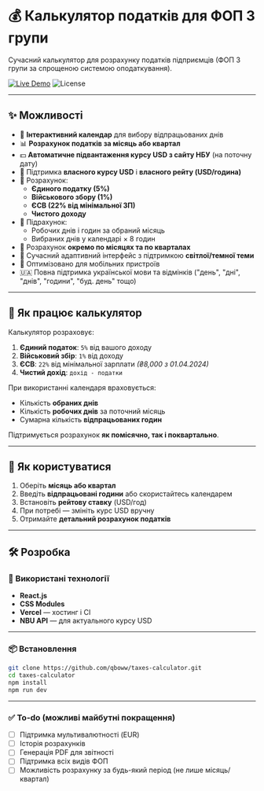 
# 💰 Калькулятор податків для ФОП 3 групи

Сучасний калькулятор для розрахунку податків підприємців (ФОП 3 групи за спрощеною системою оподаткування).

[![Live Demo](https://img.shields.io/badge/demo-live-green?style=for-the-badge)](https://taxes-calculator-delta.vercel.app/)
![License](https://img.shields.io/badge/license-MIT-blue?style=for-the-badge)

---

## ✨ Можливості

- 📅 **Інтерактивний календар** для вибору відпрацьованих днів
- 📊 **Розрахунок податків за місяць або квартал**
- 💵 **Автоматичне підвантаження курсу USD з сайту НБУ** (на поточну дату)
- 💸 Підтримка **власного курсу USD** і **власного рейту (USD/година)**
- 🧾 Розрахунок:
  - **Єдиного податку (5%)**
  - **Військового збору (1%)**
  - **ЄСВ (22% від мінімальної ЗП)**
  - **Чистого доходу**
- 🔢 Підрахунок:
  - Робочих днів і годин за обраний місяць
  - Вибраних днів у календарі × 8 годин
- 📆 Розрахунок **окремо по місяцях та по кварталах**
- 🎨 Сучасний адаптивний інтерфейс з підтримкою **світлої/темної теми**
- 📱 Оптимізовано для мобільних пристроїв
- 🇺🇦 Повна підтримка української мови та відмінків ("день", "дні", "днів", "години", "буд. день" тощо)

---

## 🧮 Як працює калькулятор

Калькулятор розраховує:
1. **Єдиний податок**: `5%` від вашого доходу
2. **Військовий збір**: `1%` від доходу
3. **ЄСВ**: `22%` від мінімальної зарплати *(₴8,000 з 01.04.2024)*
4. **Чистий дохід**: `дохід - податки`

При використанні календаря враховується:
- Кількість **обраних днів**
- Кількість **робочих днів** за поточний місяць
- Сумарна кількість **відпрацьованих годин**

Підтримується розрахунок **як помісячно, так і поквартально**.

---

## 🚀 Як користуватися

1. Оберіть **місяць або квартал**
2. Введіть **відпрацьовані години** або скористайтесь календарем
3. Встановіть **рейтову ставку** (USD/год)
4. При потребі — змініть курс USD вручну
5. Отримайте **детальний розрахунок податків**

---

## 🛠️ Розробка

### 🔧 Використані технології

- **React.js**
- **CSS Modules**
- **Vercel** — хостинг і CI
- **NBU API** — для актуального курсу USD

---

### 📦 Встановлення

```bash
git clone https://github.com/qboww/taxes-calculator.git
cd taxes-calculator
npm install
npm run dev
```

---

### ✅ To-do (можливі майбутні покращення)

- [ ] Підтримка мультивалютності (EUR)
- [ ] Історія розрахунків
- [ ] Генерація PDF для звітності
- [ ] Підтримка всіх видів ФОП
- [ ] Можливість розрахунку за будь-який період (не лише місяць/квартал)
